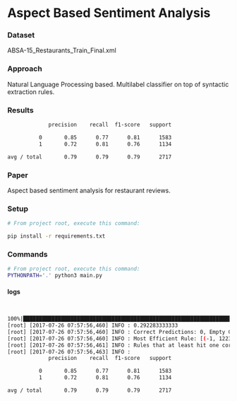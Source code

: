 Aspect Based Sentiment Analysis
==========================

### Dataset
ABSA-15_Restaurants_Train_Final.xml


### Approach
Natural Language Processing based. Multilabel classifier on top of syntactic extraction rules.



### Results
```bash
             precision    recall  f1-score   support

          0       0.85      0.77      0.81      1583
          1       0.72      0.81      0.76      1134

avg / total       0.79      0.79      0.79      2717
```


### Paper
Aspect based sentiment analysis for restaurant reviews.


### Setup
```bash
# From project root, execute this command:

pip install -r requirements.txt
```
### Commands

```bash
# From project root, execute this command:
PYTHONPATH='.' python3 main.py
```

#### logs
```bash


100%|██████████████████████████████████████████████████████████████████████████████████████████████████████████████████████| 2000/2000 [00:18<00:00, 105.86it/s]
[root] [2017-07-26 07:57:56,460] INFO : 0.292283333333
[root] [2017-07-26 07:57:56,460] INFO : Correct Predictions: 0, Empty Correct Predictions : 0, Non empty_miss_case: 0, Data-set Size: 2000
[root] [2017-07-26 07:57:56,460] INFO : Most Efficient Rule: [(-1, 1223), (30, 313), (28, 195), (11, 79), (9, 58), (24, 50), (20, 17), (4, 9), (2, 8), (27, 8), (29, 8), (26, 7), (3, 6), (22, 6), (25, 5), (19, 3), (16, 2), (7, 1), (23, 1), (21, 1)]
[root] [2017-07-26 07:57:56,461] INFO : Rules that at least hit one correct: [2, 3, 4, 7, 9, 11, 16, 19, 20, 30, 22, 23, 24, 25, 26, 27, 28, 29, -1, 21]
[root] [2017-07-26 07:57:56,463] INFO :
             precision    recall  f1-score   support

          0       0.85      0.77      0.81      1583
          1       0.72      0.81      0.76      1134

avg / total       0.79      0.79      0.79      2717
```
